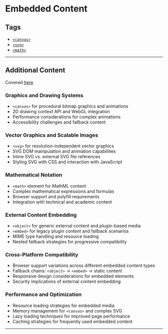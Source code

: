 # Embedded Content

## Tags

+ [`<canvas>`](../../notes/html/00_tags/canvas.md)
+ [`<svg>`](../../notes/html/00_tags/svg.md)
+ [`<math>`](../../notes/html/00_tags/math.md)

---

## Additional Content

Covered [here](../../notes/html/12_embedded_content.md)

### Graphics and Drawing Systems

+ `<canvas>` for procedural bitmap graphics and animations
+ 2D drawing context API and WebGL integration
+ Performance considerations for complex animations
+ Accessibility challenges and fallback content

### Vector Graphics and Scalable Images

+ `<svg>` for resolution-independent vector graphics
+ SVG DOM manipulation and animation capabilities
+ Inline SVG vs. external SVG file references
+ Styling SVG with CSS and interaction with JavaScript

### Mathematical Notation

+ `<math>` element for MathML content
+ Complex mathematical expressions and formulas
+ Browser support and polyfill requirements
+ Integration with technical and academic content

### External Content Embedding

+ `<object>` for generic external content and plugin-based media
+ `<embed>` for legacy plugin content and fallback scenarios
+ MIME type handling and resource loading
+ Nested fallback strategies for progressive compatibility

### Cross-Platform Compatibility

+ Browser support variations across different embedded content types
+ Fallback chains: `<object>` → `<embed>` → static content
+ Responsive design considerations for embedded elements
+ Security implications of external content embedding

### Performance and Optimization

+ Resource loading strategies for embedded media
+ Memory management for `<canvas>` and complex SVG
+ Lazy loading techniques for improved page performance
+ Caching strategies for frequently used embedded content

---
